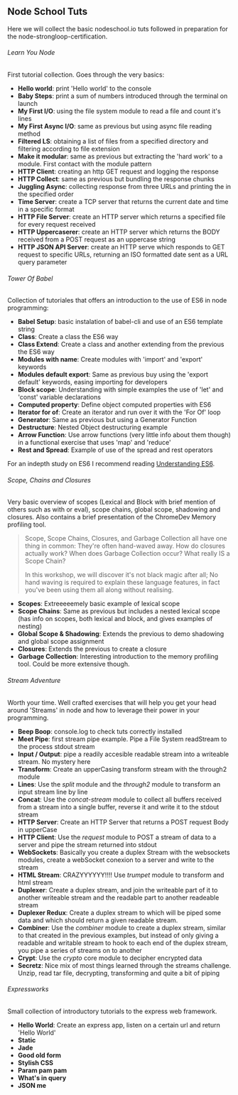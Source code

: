 ## Node School Tuts

Here we will collect the basic nodeschool.io tuts followed in preparation for the node-strongloop-certification.

###### Learn You Node

First tutorial collection. Goes through the very basics:
- **Hello world**: print 'Hello world' to the console
- **Baby Steps**: print a sum of numbers introduced through the terminal on launch
- **My First I/O**: using the file system module to read a file and count it's lines
- **My First Async I/O**: same as previous but using async file reading method
- **Filtered LS**: obtaining a list of files from a specified directory and filtering according to file extension
- **Make it modular**: same as previous but extracting the 'hard work' to a module. First contact with the module pattern
- **HTTP Client**: creating an http GET request and logging the response
- **HTTP Collect**: same as previous but bundling the response chunks
- **Juggling Async**: collecting response from three URLs and printing the in the specified order
- **Time Server**: create a TCP server that returns the current date and time in a specific format
- **HTTP File Server**: create an HTTP server which returns a specified file for every request received
- **HTTP Uppercaserer**: create an HTTP server which returns the BODY received from a POST request as an uppercase string
- **HTTP JSON API Server**: create an HTTP serve which responds to GET request to specific URLs, returning an ISO formatted date sent as a URL query parameter


###### Tower Of Babel

Collection of tutoriales that offers an introduction to the use of ES6 in node programming:
- **Babel Setup**: basic instalation of babel-cli and use of an ES6 template string
- **Class**: Create a class the ES6 way
- **Class Extend**: Create a class and another extending from the previous the ES6 way
- **Modules with name**: Create modules with 'import' and 'export' keywords
- **Modules default export**: Same as previous buy using the 'export default' keywords, easing importing for developers
- **Block scope**: Understanding with simple examples the use of 'let' and 'const' variable declarations
- **Computed property**: Define object computed properties with ES6
- **Iterator for of**: Create an iterator and run over it with the 'For Of' loop
- **Generator**: Same as previous but using a Generator Function
- **Destructure**: Nested Object destructuring example
- **Arrow Function**: Use arrow functions (very little info about them though) in a functional exercise that uses 'map' and 'reduce'
- **Rest and Spread**: Example of use of the spread and rest operators

For an indepth study on ES6 I recommend reading [Understanding ES6](https://leanpub.com/understandinges6/read).


###### Scope, Chains and Closures

Very basic overview of scopes (Lexical and Block with brief mention of others such as with or eval), scope chains, global scope, shadowing and closures. Also contains a brief presentation of the ChromeDev Memory profiling tool.

>Scope, Scope Chains, Closures, and Garbage Collection all have one thing in common: They're often hand-waved away. How do closures actually work? When does Garbage Collection occur? What really IS a Scope Chain?
>
>In this workshop, we will discover it's not black magic after all; No hand waving is required to explain these language features, in fact you've been using them all along without realising.

- **Scopes**: Extreeeeemely basic example of lexical scope
- **Scope Chains**: Same as previous but includes a nested lexical scope (has info on scopes, both lexical and block, and gives examples of nesting)
- **Global Scope & Shadowing**: Extends the previous to demo shadowing and global scope assignment
- **Closures**: Extends the previous to create a closure
- **Garbage Collection**: Interesting introduction to the memory profiling tool. Could be more extensive though.


###### Stream Adventure

Worth your time. Well crafted exercises that will help you get your head around 'Streams' in node and how to leverage their power in your programming.

- **Beep Boop**: console.log to check tuts correctly installed
- **Meet Pipe**: first stream pipe example. Pipe a File System readStream to the process stdout stream
- **Input / Output**: pipe a readily accesible readable stream into a writeable stream. No mystery here
- **Transform**: Create an upperCasing transform stream with the through2 module
- **Lines**: Use the *split* module and the *through2* module to transform an input stream line by line
- **Concat**: Use the *concat-stream* module to collect all buffers received from a stream into a single buffer, reverse it and write it to the stdout stream
- **HTTP Server**: Create an HTTP Server that returns a POST request Body in upperCase
- **HTTP Client**: Use the *request* module to POST a stream of data to a server and pipe the stream returned into stdout
- **WebSockets**: Basically you create a duplex Stream with the websockets modules, create a webSocket conexion to a server and write to the stream
- **HTML Stream**: CRAZYYYYYY!!!! Use *trumpet* module to transform and html stream
- **Duplexer**: Create a duplex stream, and join the writeable part of it to another writeable stream and the readable part to another readeable stream
- **Duplexer Redux**: Create a duplex stream to which will be piped some data and which should return a given readable stream.
- **Combiner**: Use the *combiner* module to create a duplex stream, similar to that created in the previous examples, but instead of only giving a readable and writable stream to hook to each end of the duplex stream, you pipe a series of streams on to another
- **Crypt**: Use the *crypto* core module to decipher encrypted data
- **Secretz**: Nice mix of most things learned through the streams challenge. Unzip, read tar file, decrypting, transforming and quite a bit of piping


###### Expressworks

Small collection of introductory tutorials to the express web framework.

- **Hello World**: Create an express app, listen on a certain url and return 'Hello World'
- **Static**
- **Jade**
- **Good old form**
- **Stylish CSS**
- **Param pam pam**
- **What's in query**
- **JSON me**